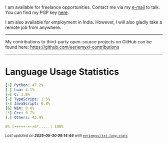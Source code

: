 I am available for freelance opportunities. Contact me via my [e-mail](mailto:myxi@envs.net?subject=I'd%20Like%20to%20Talk%20to%20You%20About%20a%20Freelance%20Project) to talk. You can find my PGP key [here](https://github.com/sponsors/eeriemyxi).

I am also available for employment in India. However, I will also gladly take a
remote job from anywhere.

---

My contributions to third-party open-source projects on GitHub can be found
here: https://github.com/eeriemyxi-contributions

---

# Language Usage Statistics
```yaml
[+] Python: 47.2%
[-] Lua: 4.1%
[=] C: 1.8%
[~] TypeScript: 1.5%
[×] JavaScript: 0.8%
[&] Nim: 0.8%
[*] C++: 0.7%
[.] Others: 42.9%

0% [+++++-=~×&*.....] 100%
```

<sub>_Last updated on **2025-05-30 09:14:44** with [`eeriemyxi/txt-lang-stats`](https://github.com/eeriemyxi/txt-lang-stats)_</sub>


